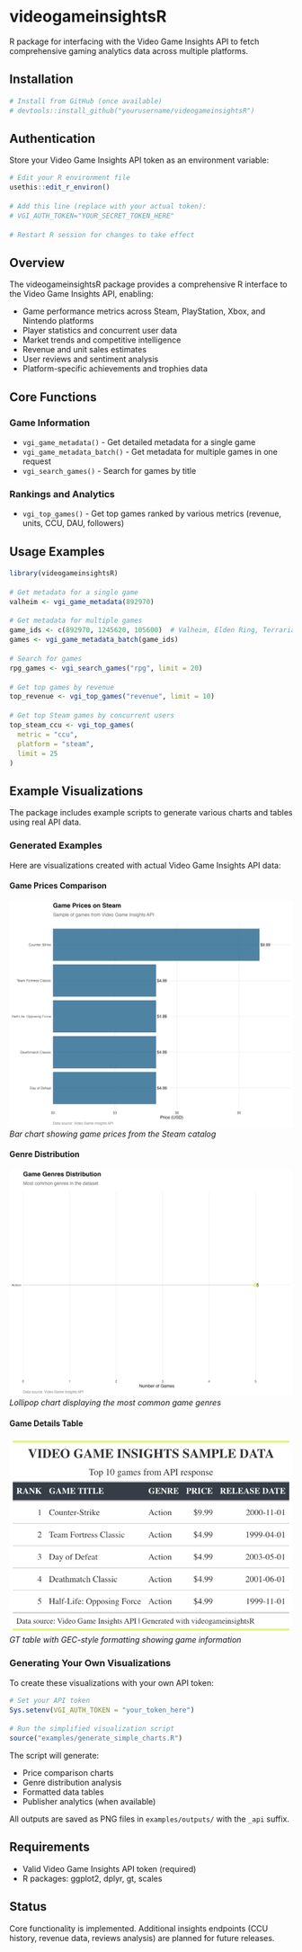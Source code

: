 # videogameinsightsR

R package for interfacing with the Video Game Insights API to fetch comprehensive gaming analytics data across multiple platforms.

## Installation

```r
# Install from GitHub (once available)
# devtools::install_github("yourusername/videogameinsightsR")
```

## Authentication

Store your Video Game Insights API token as an environment variable:

```r
# Edit your R environment file
usethis::edit_r_environ()

# Add this line (replace with your actual token):
# VGI_AUTH_TOKEN="YOUR_SECRET_TOKEN_HERE"

# Restart R session for changes to take effect
```

## Overview

The videogameinsightsR package provides a comprehensive R interface to the Video Game Insights API, enabling:

- Game performance metrics across Steam, PlayStation, Xbox, and Nintendo platforms
- Player statistics and concurrent user data
- Market trends and competitive intelligence
- Revenue and unit sales estimates
- User reviews and sentiment analysis
- Platform-specific achievements and trophies data

## Core Functions

### Game Information

- `vgi_game_metadata()` - Get detailed metadata for a single game
- `vgi_game_metadata_batch()` - Get metadata for multiple games in one request
- `vgi_search_games()` - Search for games by title

### Rankings and Analytics

- `vgi_top_games()` - Get top games ranked by various metrics (revenue, units, CCU, DAU, followers)

## Usage Examples

```r
library(videogameinsightsR)

# Get metadata for a single game
valheim <- vgi_game_metadata(892970)

# Get metadata for multiple games
game_ids <- c(892970, 1245620, 105600)  # Valheim, Elden Ring, Terraria
games <- vgi_game_metadata_batch(game_ids)

# Search for games
rpg_games <- vgi_search_games("rpg", limit = 20)

# Get top games by revenue
top_revenue <- vgi_top_games("revenue", limit = 10)

# Get top Steam games by concurrent users
top_steam_ccu <- vgi_top_games(
  metric = "ccu",
  platform = "steam",
  limit = 25
)
```

## Example Visualizations

The package includes example scripts to generate various charts and tables using real API data.

### Generated Examples

Here are visualizations created with actual Video Game Insights API data:

#### Game Prices Comparison
![Game Prices](examples/outputs/game_prices_comparison_api.png)
*Bar chart showing game prices from the Steam catalog*

#### Genre Distribution
![Genre Distribution](examples/outputs/genre_distribution_api.png)
*Lollipop chart displaying the most common game genres*

#### Game Details Table
![Game Details Table](examples/outputs/game_details_table_api.png)
*GT table with GEC-style formatting showing game information*

### Generating Your Own Visualizations

To create these visualizations with your own API token:

```r
# Set your API token
Sys.setenv(VGI_AUTH_TOKEN = "your_token_here")

# Run the simplified visualization script
source("examples/generate_simple_charts.R")
```

The script will generate:
- Price comparison charts
- Genre distribution analysis
- Formatted data tables
- Publisher analytics (when available)

All outputs are saved as PNG files in `examples/outputs/` with the `_api` suffix.

## Requirements

- Valid Video Game Insights API token (required)
- R packages: ggplot2, dplyr, gt, scales

## Status

Core functionality is implemented. Additional insights endpoints (CCU history, revenue data, reviews analysis) are planned for future releases.

